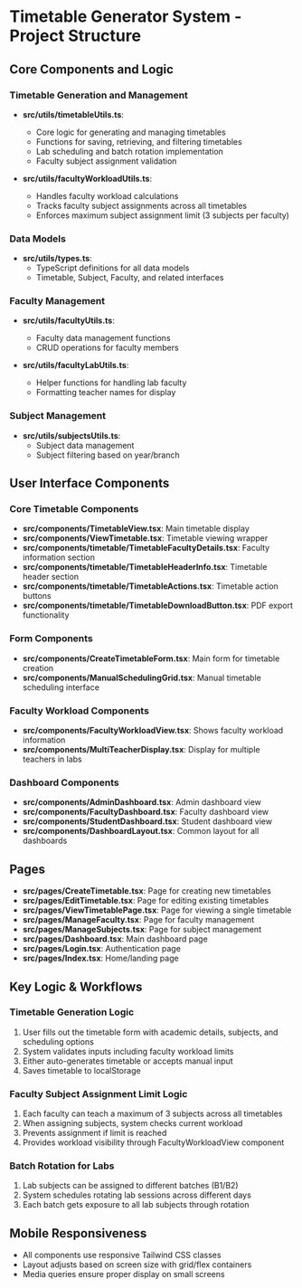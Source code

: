 
# Timetable Generator System - Project Structure

## Core Components and Logic

### Timetable Generation and Management
- **src/utils/timetableUtils.ts**: 
  - Core logic for generating and managing timetables
  - Functions for saving, retrieving, and filtering timetables
  - Lab scheduling and batch rotation implementation
  - Faculty subject assignment validation
  
- **src/utils/facultyWorkloadUtils.ts**: 
  - Handles faculty workload calculations
  - Tracks faculty subject assignments across all timetables
  - Enforces maximum subject assignment limit (3 subjects per faculty)

### Data Models
- **src/utils/types.ts**: 
  - TypeScript definitions for all data models
  - Timetable, Subject, Faculty, and related interfaces

### Faculty Management
- **src/utils/facultyUtils.ts**: 
  - Faculty data management functions
  - CRUD operations for faculty members

- **src/utils/facultyLabUtils.ts**: 
  - Helper functions for handling lab faculty
  - Formatting teacher names for display

### Subject Management
- **src/utils/subjectsUtils.ts**: 
  - Subject data management
  - Subject filtering based on year/branch

## User Interface Components

### Core Timetable Components
- **src/components/TimetableView.tsx**: Main timetable display
- **src/components/ViewTimetable.tsx**: Timetable viewing wrapper
- **src/components/timetable/TimetableFacultyDetails.tsx**: Faculty information section
- **src/components/timetable/TimetableHeaderInfo.tsx**: Timetable header section
- **src/components/timetable/TimetableActions.tsx**: Timetable action buttons
- **src/components/timetable/TimetableDownloadButton.tsx**: PDF export functionality

### Form Components
- **src/components/CreateTimetableForm.tsx**: Main form for timetable creation
- **src/components/ManualSchedulingGrid.tsx**: Manual timetable scheduling interface

### Faculty Workload Components
- **src/components/FacultyWorkloadView.tsx**: Shows faculty workload information
- **src/components/MultiTeacherDisplay.tsx**: Display for multiple teachers in labs

### Dashboard Components
- **src/components/AdminDashboard.tsx**: Admin dashboard view
- **src/components/FacultyDashboard.tsx**: Faculty dashboard view
- **src/components/StudentDashboard.tsx**: Student dashboard view
- **src/components/DashboardLayout.tsx**: Common layout for all dashboards

## Pages
- **src/pages/CreateTimetable.tsx**: Page for creating new timetables
- **src/pages/EditTimetable.tsx**: Page for editing existing timetables
- **src/pages/ViewTimetablePage.tsx**: Page for viewing a single timetable
- **src/pages/ManageFaculty.tsx**: Page for faculty management
- **src/pages/ManageSubjects.tsx**: Page for subject management
- **src/pages/Dashboard.tsx**: Main dashboard page
- **src/pages/Login.tsx**: Authentication page
- **src/pages/Index.tsx**: Home/landing page

## Key Logic & Workflows

### Timetable Generation Logic
1. User fills out the timetable form with academic details, subjects, and scheduling options
2. System validates inputs including faculty workload limits
3. Either auto-generates timetable or accepts manual input
4. Saves timetable to localStorage

### Faculty Subject Assignment Limit Logic
1. Each faculty can teach a maximum of 3 subjects across all timetables
2. When assigning subjects, system checks current workload
3. Prevents assignment if limit is reached
4. Provides workload visibility through FacultyWorkloadView component

### Batch Rotation for Labs
1. Lab subjects can be assigned to different batches (B1/B2)
2. System schedules rotating lab sessions across different days
3. Each batch gets exposure to all lab subjects through rotation

## Mobile Responsiveness
- All components use responsive Tailwind CSS classes
- Layout adjusts based on screen size with grid/flex containers
- Media queries ensure proper display on small screens
